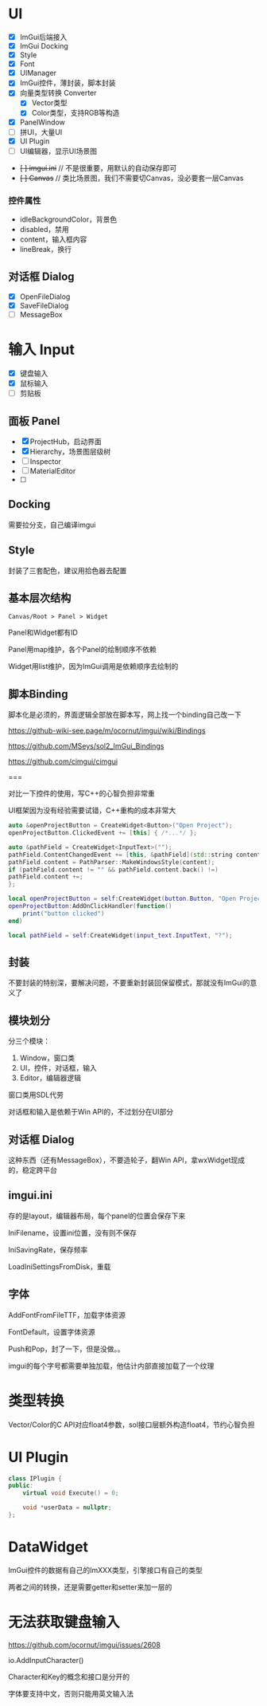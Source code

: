 # UI

* [x] ImGui后端接入
* [x] ImGui Docking
* [x] Style
* [x] Font
* [x] UIManager
* [x] ImGui控件，薄封装，脚本封装
* [x] 向量类型转换 Converter
    * [x] Vector类型
    * [x] Color类型，支持RGB等构造
* [x] PanelWindow
* [ ] 拼UI，大量UI
* [x] UI Plugin
* [ ] UI编辑器，显示UI场景图

* ~~[ ] imgui.ini~~ // 不是很重要，用默认的自动保存即可
* ~~[ ] Canvas~~ // 类比场景图，我们不需要切Canvas，没必要套一层Canvas

### 控件属性

* idleBackgroundColor，背景色
* disabled，禁用
* content，输入框内容
* lineBreak，换行

## 对话框 Dialog

* [x] OpenFileDialog
* [x] SaveFileDialog
* [ ] MessageBox

# 输入 Input

* [x] 键盘输入
* [x] 鼠标输入
* [ ] 剪贴板

## 面板 Panel

* [x] ProjectHub，启动界面
* [x] Hierarchy，场景图层级树
* [ ] Inspector
* [ ] MaterialEditor
* [ ] 

## Docking

需要拉分支，自己编译imgui

## Style

封装了三套配色，建议用拾色器去配置

## 基本层次结构

`Canvas/Root > Panel > Widget`

Panel和Widget都有ID

Panel用map维护，各个Panel的绘制顺序不依赖

Widget用list维护，因为ImGui调用是依赖顺序去绘制的

## 脚本Binding

脚本化是必须的，界面逻辑全部放在脚本写，网上找一个binding自己改一下

https://github-wiki-see.page/m/ocornut/imgui/wiki/Bindings

https://github.com/MSeys/sol2_ImGui_Bindings

https://github.com/cimgui/cimgui

===

对比一下控件的使用，写C++的心智负担非常重

UI框架因为没有经验需要试错，C++重构的成本非常大

```cpp
auto &openProjectButton = CreateWidget<Button>("Open Project");
openProjectButton.ClickedEvent += [this] { /*...*/ };

auto &pathField = CreateWidget<InputText>("");
pathField.ContentChangedEvent += [this, &pathField](std::string content) {
pathField.content = PathParser::MakeWindowsStyle(content);
if (pathField.content != "" && pathField.content.back() !=)
pathField.content +=;
};
```

```lua
local openProjectButton = self:CreateWidget(button.Button, "Open Project")
openProjectButton:AddOnClickHandler(function()
    print("button clicked")
end)

local pathField = self:CreateWidget(input_text.InputText, "?");
```

## 封装

不要封装的特别深，要解决问题，不要重新封装回保留模式，那就没有ImGui的意义了

## 模块划分

分三个模块：
1. Window，窗口类
2. UI，控件，对话框，输入
3. Editor，编辑器逻辑

窗口类用SDL代劳

对话框和输入是依赖于Win API的，不过划分在UI部分

## 对话框 Dialog

这种东西（还有MessageBox），不要造轮子，翻Win API，拿wxWidget现成的，稳定跨平台

## imgui.ini

存的是layout，编辑器布局，每个panel的位置会保存下来

IniFilename，设置ini位置，没有则不保存

IniSavingRate，保存频率

LoadIniSettingsFromDisk，重载

## 字体

AddFontFromFileTTF，加载字体资源

FontDefault，设置字体资源

Push和Pop，封了一下，但是没做。。

imgui的每个字号都需要单独加载，他估计内部直接加载了一个纹理

# 类型转换

Vector/Color的C API对应float4参数，sol接口层额外构造float4，节约心智负担

# UI Plugin

```cpp
class IPlugin {
public:
    virtual void Execute() = 0;

    void *userData = nullptr;
};
```

# DataWidget

ImGui控件的数据有自己的ImXXX类型，引擎接口有自己的类型

两者之间的转换，还是需要getter和setter来加一层的

# 无法获取键盘输入

https://github.com/ocornut/imgui/issues/2608

io.AddInputCharacter()

Character和Key的概念和接口是分开的

字体要支持中文，否则只能用英文输入法
